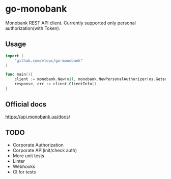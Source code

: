 # go-monobank
Monobank REST API client.
Currently supported only personal authorization(with Token).

## Usage
```go
import (
    "github.com/vtopc/go-monobank"
)

func main(){
    client := monobank.New(nil, monobank.NewPersonalAuthorizer(os.Getenv("TOKEN")))
    response, err := client.ClientInfo()
}
```

## Official docs
https://api.monobank.ua/docs/

## TODO
- Corporate Authorization
- Corporate API(init/check auth)
- More unit tests
- Linter
- Webhooks
- CI for tests

